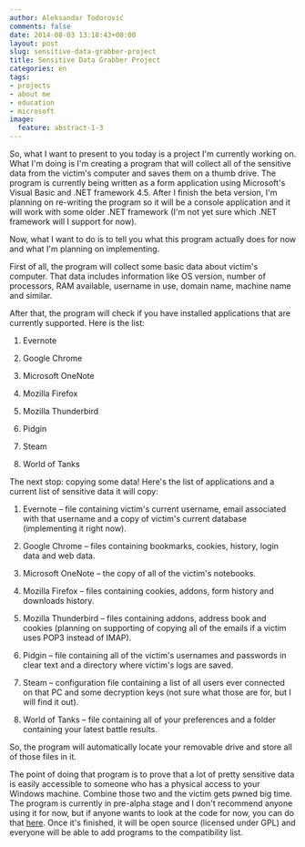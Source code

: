 ```yaml
---
author: Aleksandar Todorović
comments: false
date: 2014-08-03 13:18:43+00:00
layout: post
slug: sensitive-data-grabber-project
title: Sensitive Data Grabber Project
categories: en
tags:
- projects
- about me
- education
- microsoft
image:
  feature: abstract-1-3
---
```


So, what I want to present to you today is a project I'm currently working on. What I'm doing is I'm creating a program that will collect all of the sensitive data from the victim's computer and saves them on a thumb drive. The program is currently being written as a form application using Microsoft's Visual Basic and .NET framework 4.5. After I finish the beta version, I'm planning on re-writing the program so it will be a console application and it will work with some older .NET framework (I'm not yet sure which .NET framework will I support for now).

Now, what I want to do is to tell you what this program actually does for now and what I'm planning on implementing.

First of all, the program will collect some basic data about victim's computer. That data includes information like OS version, number of processors, RAM available, username in use, domain name, machine name and similar.

After that, the program will check if you have installed applications that are currently supported. Here is the list:




  1. Evernote


  2. Google Chrome


  3. Microsoft OneNote


  4. Mozilla Firefox


  5. Mozilla Thunderbird


  6. Pidgin


  7. Steam


  8. World of Tanks


The next stop: copying some data! Here's the list of applications and a current list of sensitive data it will copy:


  1. Evernote – file containing victim's current username, email associated with that username and a copy of victim's current database (implementing it right now).


  2. Google Chrome – files containing bookmarks, cookies, history, login data and web data.


  3. Microsoft OneNote – the copy of all of the victim's notebooks.


  4. Mozilla Firefox – files containing cookies, addons, form history and downloads history.


  5. Mozilla Thunderbird – files containing addons, address book and cookies (planning on supporting of copying all of the emails if a victim uses POP3 instead of IMAP).


  6. Pidgin – file containing all of the victim's usernames and passwords in clear text and a directory where victim's logs are saved.


  7. Steam – configuration file containing a list of all users ever connected on that PC and some decryption keys (not sure what those are for, but I will find it out).


  8. World of Tanks – file containing all of your preferences and a folder containing your latest battle results.


So, the program will automatically locate your removable drive and store all of those files in it.

The point of doing that program is to prove that a lot of pretty sensitive data is easily accessible to someone who has a physical access to your Windows machine. Combine those two and the victim gets pwned big time. The program is currently in pre-alpha stage and I don't recommend anyone using it for now, but if anyone wants to look at the code for now, you can do that [here](https://github.com/aleksandar-todorovic/SensitiveDataGrabber). Once it's finished, it will be open source (licensed under GPL) and everyone will be able to add programs to the compatibility list.
